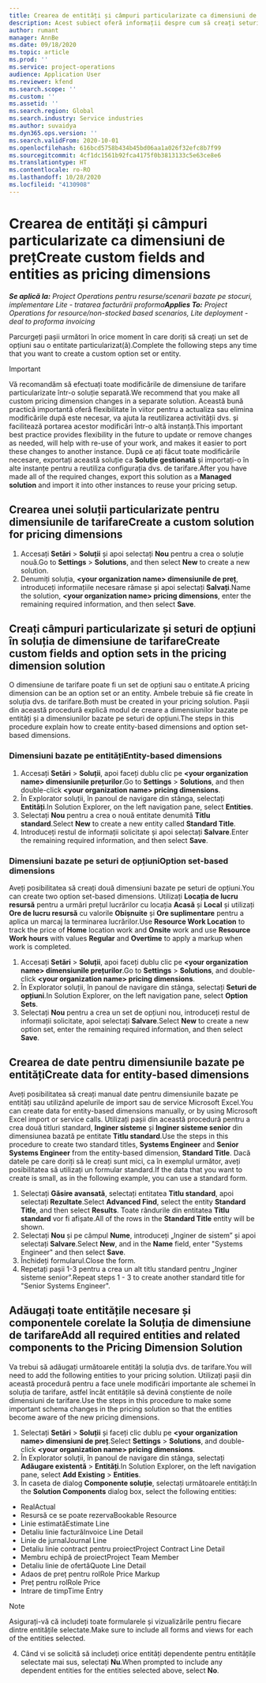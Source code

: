 ```yaml
---
title: Crearea de entități și câmpuri particularizate ca dimensiuni de preț
description: Acest subiect oferă informații despre cum să creați seturi de opțiuni personalizate sau entități.
author: rumant
manager: AnnBe
ms.date: 09/18/2020
ms.topic: article
ms.prod: ''
ms.service: project-operations
audience: Application User
ms.reviewer: kfend
ms.search.scope: ''
ms.custom: ''
ms.assetid: ''
ms.search.region: Global
ms.search.industry: Service industries
ms.author: suvaidya
ms.dyn365.ops.version: ''
ms.search.validFrom: 2020-10-01
ms.openlocfilehash: 616bcd5758b434b45bd06aa1a026f32efc8b7f99
ms.sourcegitcommit: 4cf1dc1561b92fca4175f0b3813133c5e63ce8e6
ms.translationtype: HT
ms.contentlocale: ro-RO
ms.lasthandoff: 10/28/2020
ms.locfileid: "4130908"
---
```

# <a name="create-custom-fields-and-entities-as-pricing-dimensions"></a><span data-ttu-id="0e636-103">Crearea de entități și câmpuri particularizate ca dimensiuni de preț</span><span class="sxs-lookup"><span data-stu-id="0e636-103">Create custom fields and entities as pricing dimensions</span></span>

<span data-ttu-id="0e636-104">_**Se aplică la:** Project Operations pentru resurse/scenarii bazate pe stocuri, implementare Lite - tratarea facturării proforma_</span><span class="sxs-lookup"><span data-stu-id="0e636-104">_**Applies To:** Project Operations for resource/non-stocked based scenarios, Lite deployment - deal to proforma invoicing_</span></span>

<span data-ttu-id="0e636-105">Parcurgeți pașii următori în orice moment în care doriți să creați un set de opțiuni sau o entitate particularizat(ă).</span><span class="sxs-lookup"><span data-stu-id="0e636-105">Complete the following steps any time that you want to create a custom option set or entity.</span></span>

> [!IMPORTANT]
> <span data-ttu-id="0e636-106">Vă recomandăm să efectuați toate modificările de dimensiune de tarifare particularizate într-o soluție separată.</span><span class="sxs-lookup"><span data-stu-id="0e636-106">We recommend that you make all custom pricing dimension changes in a separate solution.</span></span> <span data-ttu-id="0e636-107">Această bună practică importantă oferă flexibilitate în viitor pentru a actualiza sau elimina modificările după este necesar, va ajuta la reutilizarea activității dvs. și facilitează portarea acestor modificări într-o altă instanță.</span><span class="sxs-lookup"><span data-stu-id="0e636-107">This important best practice provides flexibility in the future to update or remove changes as needed, will help with re-use of your work, and makes it easier to port these changes to another instance.</span></span> <span data-ttu-id="0e636-108">După ce ați făcut toate modificările necesare, exportați această soluție ca **Soluție gestionată** și importați-o în alte instanțe pentru a reutiliza configurația dvs. de tarifare.</span><span class="sxs-lookup"><span data-stu-id="0e636-108">After you have made all of the required changes, export this solution as a **Managed solution** and import it into other instances to reuse your pricing setup.</span></span>


## <a name="create-a-custom-solution-for-pricing-dimensions"></a><span data-ttu-id="0e636-109">Crearea unei soluții particularizate pentru dimensiunile de tarifare</span><span class="sxs-lookup"><span data-stu-id="0e636-109">Create a custom solution for pricing dimensions</span></span>
1. <span data-ttu-id="0e636-110">Accesați **Setări** > **Soluții** și apoi selectați **Nou** pentru a crea o soluție nouă.</span><span class="sxs-lookup"><span data-stu-id="0e636-110">Go to **Settings** > **Solutions**, and then select **New** to create a new solution.</span></span> 
2. <span data-ttu-id="0e636-111">Denumiți soluția, **\<your organization name> dimensiunile de preț**, introduceți informațiile necesare rămase și apoi selectați **Salvați**.</span><span class="sxs-lookup"><span data-stu-id="0e636-111">Name the solution, **\<your organization name> pricing dimensions**, enter the remaining required information, and then select **Save**.</span></span>
  
## <a name="create-custom-fields-and-option-sets-in-the-pricing-dimension-solution"></a><span data-ttu-id="0e636-112">Creați câmpuri particularizate și seturi de opțiuni în soluția de dimensiune de tarifare</span><span class="sxs-lookup"><span data-stu-id="0e636-112">Create custom fields and option sets in the pricing dimension solution</span></span>

<span data-ttu-id="0e636-113">O dimensiune de tarifare poate fi un set de opțiuni sau o entitate.</span><span class="sxs-lookup"><span data-stu-id="0e636-113">A pricing dimension can be an option set or an entity.</span></span> <span data-ttu-id="0e636-114">Ambele trebuie să fie create în soluția dvs. de tarifare.</span><span class="sxs-lookup"><span data-stu-id="0e636-114">Both must be created in your pricing solution.</span></span> <span data-ttu-id="0e636-115">Pașii din această procedură explică modul de creare a dimensiunilor bazate pe entități și a dimensiunilor bazate pe seturi de opțiuni.</span><span class="sxs-lookup"><span data-stu-id="0e636-115">The steps in this procedure explain how to create entity-based dimensions and option set-based dimensions.</span></span>

### <a name="entity-based-dimensions"></a><span data-ttu-id="0e636-116">Dimensiuni bazate pe entități</span><span class="sxs-lookup"><span data-stu-id="0e636-116">Entity-based dimensions</span></span>

1. <span data-ttu-id="0e636-117">Accesați **Setări** > **Soluții**, apoi faceți dublu clic pe **\<your organization name> dimensiunile prețurilor**.</span><span class="sxs-lookup"><span data-stu-id="0e636-117">Go to **Settings** > **Solutions**, and then double-click **\<your organization name> pricing dimensions**.</span></span>
2. <span data-ttu-id="0e636-118">În Explorator soluții, în panoul de navigare din stânga, selectați **Entități**.</span><span class="sxs-lookup"><span data-stu-id="0e636-118">In Solution Explorer, on the left navigation pane, select **Entities**.</span></span>
3. <span data-ttu-id="0e636-119">Selectați **Nou** pentru a crea o nouă entitate denumită **Titlu standard**.</span><span class="sxs-lookup"><span data-stu-id="0e636-119">Select **New** to create a new entity called **Standard Title**.</span></span> 
4. <span data-ttu-id="0e636-120">Introduceți restul de informații solicitate și apoi selectați **Salvare**.</span><span class="sxs-lookup"><span data-stu-id="0e636-120">Enter the remaining required information, and then select **Save**.</span></span>


### <a name="option-set-based-dimensions"></a><span data-ttu-id="0e636-121">Dimensiuni bazate pe seturi de opțiuni</span><span class="sxs-lookup"><span data-stu-id="0e636-121">Option set-based dimensions</span></span> 
<span data-ttu-id="0e636-122">Aveți posibilitatea să creați două dimensiuni bazate pe seturi de opțiuni.</span><span class="sxs-lookup"><span data-stu-id="0e636-122">You can create two option set-based dimensions.</span></span> <span data-ttu-id="0e636-123">Utilizați **Locația de lucru resursă** pentru a urmări prețul lucrărilor cu locația **Acasă** și **Local** și utilizați **Ore de lucru resursă** cu valorile **Obișnuite** și **Ore suplimentare** pentru a aplica un marcaj la terminarea lucrărilor.</span><span class="sxs-lookup"><span data-stu-id="0e636-123">Use **Resource Work Location** to track the price of **Home** location work and **Onsite** work and use **Resource Work hours** with values **Regular** and **Overtime** to apply a markup when work is completed.</span></span>


1. <span data-ttu-id="0e636-124">Accesați **Setări** > **Soluții**, apoi faceți dublu clic pe  **\<your organization name> dimensiunile prețurilor**.</span><span class="sxs-lookup"><span data-stu-id="0e636-124">Go to **Settings** > **Solutions**, and double-click  **\<your organization name> pricing dimensions**.</span></span> 
2. <span data-ttu-id="0e636-125">În Explorator soluții, în panoul de navigare din stânga, selectați **Seturi de opțiuni**.</span><span class="sxs-lookup"><span data-stu-id="0e636-125">In Solution Explorer, on the left navigation pane, select  **Option Sets**.</span></span> 
3. <span data-ttu-id="0e636-126">Selectați **Nou** pentru a crea un set de opțiuni nou, introduceți restul de informații solicitate, apoi selectați **Salvare**.</span><span class="sxs-lookup"><span data-stu-id="0e636-126">Select **New** to create a new option set, enter the remaining required information, and then select **Save**.</span></span>

## <a name="create-data-for-entity-based-dimensions"></a><span data-ttu-id="0e636-127">Crearea de date pentru dimensiunile bazate pe entități</span><span class="sxs-lookup"><span data-stu-id="0e636-127">Create data for entity-based dimensions</span></span>

<span data-ttu-id="0e636-128">Aveți posibilitatea să creați manual date pentru dimensiunile bazate pe entități sau utilizând apelurile de import sau de service Microsoft Excel.</span><span class="sxs-lookup"><span data-stu-id="0e636-128">You can create data for entity-based dimensions manually, or by using Microsoft Excel import or service calls.</span></span> <span data-ttu-id="0e636-129">Utilizați pașii din această procedură pentru a crea două titluri standard, **Inginer sisteme** și **Inginer sisteme senior** din dimensiunea bazată pe entitate **Titlu standard**.</span><span class="sxs-lookup"><span data-stu-id="0e636-129">Use the steps in this procedure to create two standard titles, **Systems Engineer** and **Senior Systems Engineer** from the entity-based dimension, **Standard Title**.</span></span> <span data-ttu-id="0e636-130">Dacă datele pe care doriți să le creați sunt mici, ca în exemplul următor, aveți posibilitatea să utilizați un formular standard.</span><span class="sxs-lookup"><span data-stu-id="0e636-130">If the data that you want to create is small, as in the following example, you can use a standard form.</span></span>

1. <span data-ttu-id="0e636-131">Selectați **Găsire avansată**, selectați entitatea **Titlu standard**, apoi selectați **Rezultate**.</span><span class="sxs-lookup"><span data-stu-id="0e636-131">Select **Advanced Find**, select the entity **Standard Title**, and then select **Results**.</span></span> <span data-ttu-id="0e636-132">Toate rândurile din entitatea **Titlu standard** vor fi afișate.</span><span class="sxs-lookup"><span data-stu-id="0e636-132">All of the rows in the **Standard Title** entity will be shown.</span></span>
2. <span data-ttu-id="0e636-133">Selectați **Nou** și pe câmpul **Nume**, introduceți „Inginer de sistem” și apoi selectați **Salvare**.</span><span class="sxs-lookup"><span data-stu-id="0e636-133">Select **New**, and in the **Name** field, enter "Systems Engineer" and then select **Save**.</span></span>
3. <span data-ttu-id="0e636-134">Închideți formularul.</span><span class="sxs-lookup"><span data-stu-id="0e636-134">Close the form.</span></span> 
4. <span data-ttu-id="0e636-135">Repetați pașii 1-3 pentru a crea un alt titlu standard pentru „Inginer sisteme senior”.</span><span class="sxs-lookup"><span data-stu-id="0e636-135">Repeat steps 1 - 3 to create another standard title for "Senior Systems Engineer".</span></span>

## <a name="add-all-required-entities-and-related-components-to-the-pricing-dimension-solution"></a><span data-ttu-id="0e636-136">Adăugați toate entitățile necesare și componentele corelate la Soluția de dimensiune de tarifare</span><span class="sxs-lookup"><span data-stu-id="0e636-136">Add all required entities and related components to the Pricing Dimension Solution</span></span>
<span data-ttu-id="0e636-137">Va trebui să adăugați următoarele entități la soluția dvs. de tarifare.</span><span class="sxs-lookup"><span data-stu-id="0e636-137">You will need to add the following entities to your pricing solution.</span></span> <span data-ttu-id="0e636-138">Utilizați pașii din această procedură pentru a face unele modificări importante ale schemei în soluția de tarifare, astfel încât entitățile să devină conștiente de noile dimensiuni de tarifare.</span><span class="sxs-lookup"><span data-stu-id="0e636-138">Use the steps in this procedure to make some important schema changes in the pricing solution so that the entities become aware of the new pricing dimensions.</span></span>

1. <span data-ttu-id="0e636-139">Selectați **Setări** > **Soluții** și faceți clic dublu pe **\<your organization name> dimensiuni de preț**.</span><span class="sxs-lookup"><span data-stu-id="0e636-139">Select **Settings** > **Solutions**, and double-click **\<your organization name> pricing dimensions**.</span></span> 
2. <span data-ttu-id="0e636-140">În Explorator soluții, în panoul de navigare din stânga, selectați **Adăugare existentă** > **Entități**.</span><span class="sxs-lookup"><span data-stu-id="0e636-140">In Solution Explorer, on the left navigation pane, select **Add Existing** > **Entities**.</span></span>
3. <span data-ttu-id="0e636-141">În caseta de dialog **Componente soluție**, selectați următoarele entități:</span><span class="sxs-lookup"><span data-stu-id="0e636-141">In the **Solution Components** dialog box, select the following entities:</span></span>

  - <span data-ttu-id="0e636-142">Real</span><span class="sxs-lookup"><span data-stu-id="0e636-142">Actual</span></span>
  - <span data-ttu-id="0e636-143">Resursă ce se poate rezerva</span><span class="sxs-lookup"><span data-stu-id="0e636-143">Bookable Resource</span></span>
  - <span data-ttu-id="0e636-144">Linie estimată</span><span class="sxs-lookup"><span data-stu-id="0e636-144">Estimate Line</span></span>
  - <span data-ttu-id="0e636-145">Detaliu linie factură</span><span class="sxs-lookup"><span data-stu-id="0e636-145">Invoice Line Detail</span></span>
  - <span data-ttu-id="0e636-146">Linie de jurnal</span><span class="sxs-lookup"><span data-stu-id="0e636-146">Journal Line</span></span>
  - <span data-ttu-id="0e636-147">Detaliu linie contract pentru proiect</span><span class="sxs-lookup"><span data-stu-id="0e636-147">Project Contract Line Detail</span></span>
  - <span data-ttu-id="0e636-148">Membru echipă de proiect</span><span class="sxs-lookup"><span data-stu-id="0e636-148">Project Team Member</span></span>
  - <span data-ttu-id="0e636-149">Detaliu linie de ofertă</span><span class="sxs-lookup"><span data-stu-id="0e636-149">Quote Line Detail</span></span>
  - <span data-ttu-id="0e636-150">Adaos de preț pentru rol</span><span class="sxs-lookup"><span data-stu-id="0e636-150">Role Price Markup</span></span>
  - <span data-ttu-id="0e636-151">Preț pentru rol</span><span class="sxs-lookup"><span data-stu-id="0e636-151">Role Price</span></span> 
  - <span data-ttu-id="0e636-152">Intrare de timp</span><span class="sxs-lookup"><span data-stu-id="0e636-152">Time Entry</span></span> 


> [!NOTE]
> <span data-ttu-id="0e636-153">Asigurați-vă că includeți toate formularele și vizualizările pentru fiecare dintre entitățile selectate.</span><span class="sxs-lookup"><span data-stu-id="0e636-153">Make sure to include all forms and views for each of the entities selected.</span></span>

4. <span data-ttu-id="0e636-154">Când vi se solicită să includeți orice entități dependente pentru entitățile selectate mai sus, selectați **Nu**.</span><span class="sxs-lookup"><span data-stu-id="0e636-154">When prompted to include any dependent entities for the entities selected above, select **No**.</span></span>

